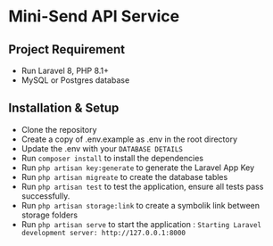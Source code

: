 # Mini-Send API Service

## Project Requirement
- Run Laravel 8, PHP 8.1+
- MySQL or Postgres database

## Installation & Setup
- Clone the repository 
- Create a copy of .env.example as .env in the root directory
- Update the .env with your ``DATABASE DETAILS``
- Run `composer install` to install the dependencies
- Run `php artisan key:generate` to generate the Laravel App Key
- Run `php artisan migreate` to create the database tables
- Run `php artisan test` to test the application, ensure all tests pass successfully.
- Run `php artisan storage:link` to create a symbolik link between storage folders
- Run `php artisan serve` to start the application : `Starting Laravel development server: http://127.0.0.1:8000`
